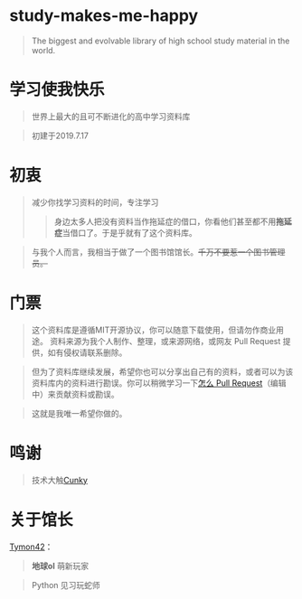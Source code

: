 # study-makes-me-happy
>The biggest and evolvable library of high school study material in the world.

# 学习使我快乐
>世界上最大的且可不断进化的高中学习资料库

>初建于2019.7.17

# 初衷
>减少你找学习资料的时间，专注学习
>>身边太多人把没有资料当作拖延症的借口，你看他们甚至都不用**拖延症**当借口了。于是乎就有了这个资料库。

>与我个人而言，我相当于做了一个图书馆馆长。~~千万不要惹一个图书管理员。~~

# 门票
>这个资料库是遵循MIT开源协议，你可以随意下载使用，但请勿作商业用途。
资料来源为我个人制作、整理，或来源网络，或网友 Pull Request 提供，如有侵权请联系删除。

>但为了资料库继续发展，希望你也可以分享出自己有的资料，或者可以为该资料库内的资料进行勘误。你可以稍微学习一下[怎么 Pull Request](./how-to-pull-request.md)（编辑中）来贡献资料或勘误。

>这就是我唯一希望你做的。

# 鸣谢
> 技术大触[Cunky](https://www.cunoe.com/)

# 关于馆长
[Tymon42](https://press.one/main/p/d60a0e2c30f65f5d91dc522eedcaf9ca0689c26f)：
>**地球ol** 萌新玩家

>Python 见习玩蛇师